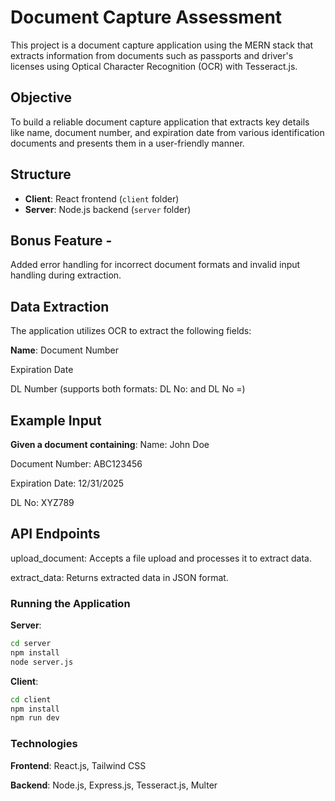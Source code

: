 # Document Capture Assessment
This project is a document capture application using the MERN stack that extracts information from documents such as passports and driver's licenses using Optical Character Recognition (OCR) with Tesseract.js.

## Objective
To build a reliable document capture application that extracts key details like name, document number, and expiration date from various identification documents and presents them in a user-friendly manner.

## Structure
- **Client**: React frontend (`client` folder)
- **Server**: Node.js backend (`server` folder)

## Bonus Feature - 
Added error handling for incorrect document formats and invalid input handling during extraction.

## Data Extraction
The application utilizes OCR to extract the following fields:

**Name**:
Document Number

Expiration Date

DL Number (supports both formats: DL No: and DL No =)

## Example Input
**Given a document containing**:
Name: John Doe

Document Number: ABC123456

Expiration Date: 12/31/2025

DL No: XYZ789

## API Endpoints
upload_document: Accepts a file upload and processes it to extract data.

extract_data: Returns extracted data in JSON format.

### Running the Application
**Server**:
```bash
cd server
npm install
node server.js
```

**Client**:
```bash
cd client
npm install
npm run dev
```

### Technologies
**Frontend**: React.js, Tailwind CSS

**Backend**: Node.js, Express.js, Tesseract.js, Multer
